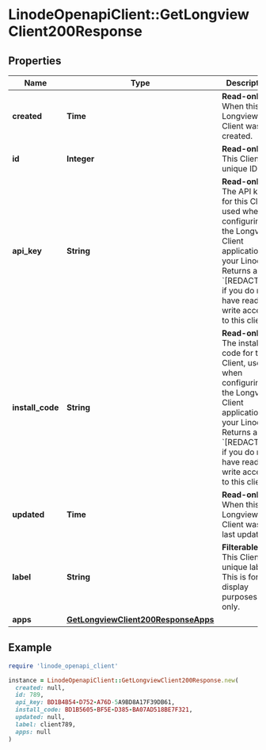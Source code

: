 # LinodeOpenapiClient::GetLongviewClient200Response

## Properties

| Name | Type | Description | Notes |
| ---- | ---- | ----------- | ----- |
| **created** | **Time** | __Read-only__ When this Longview Client was created. | [optional][readonly] |
| **id** | **Integer** | __Read-only__ This Client&#39;s unique ID. | [optional][readonly] |
| **api_key** | **String** | __Read-only__ The API key for this Client, used when configuring the Longview Client application on your Linode.  Returns as &#x60;[REDACTED]&#x60; if you do not have read-write access to this client. | [optional][readonly] |
| **install_code** | **String** | __Read-only__ The install code for this Client, used when configuring the Longview Client application on your Linode.  Returns as &#x60;[REDACTED]&#x60; if you do not have read-write access to this client. | [optional][readonly] |
| **updated** | **Time** | __Read-only__ When this Longview Client was last updated. | [optional][readonly] |
| **label** | **String** | __Filterable__ This Client&#39;s unique label. This is for display purposes only. | [optional] |
| **apps** | [**GetLongviewClient200ResponseApps**](GetLongviewClient200ResponseApps.md) |  | [optional] |

## Example

```ruby
require 'linode_openapi_client'

instance = LinodeOpenapiClient::GetLongviewClient200Response.new(
  created: null,
  id: 789,
  api_key: BD1B4B54-D752-A76D-5A9BD8A17F39DB61,
  install_code: BD1B5605-BF5E-D385-BA07AD518BE7F321,
  updated: null,
  label: client789,
  apps: null
)
```

